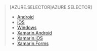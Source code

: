 > [AZURE.SELECTOR]AZURE.SELECTOR]
> 
> * [Android](../articles/app-service-mobile-android-get-started-push.md)
> * [iOS](../articles/app-service-mobile-ios-get-started-push.md)
> * [Windows](../articles/app-service-mobile-windows-store-dotnet-get-started-push.md)
> * [Xamarin.Android](../articles/app-service-mobile-xamarin-android-get-started-push.md)
> * [Xamarin.iOS](../articles/app-service-mobile-xamarin-ios-get-started-push.md)
> * [Xamarin.Forms](../articles/app-service-mobile-xamarin-forms-get-started-push.md)
> 
> 
